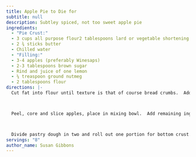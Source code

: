 ```yaml
---
title: Apple Pie to Die for
subtitle: null
description: Subtley spiced, not too sweet apple pie
ingredients:
  - "Pie Crust:"
  - 3 cups all purpose flour2 tablespoons lard or vegetable shortening
  - 2 ¾ sticks butter
  - Chilled water
  - "Filling:"
  - 3-4 apples (preferably Winesaps)
  - 2-3 tablespoons brown sugar
  - Rind and juice of one lemon
  - ¼ treaspoon ground nutmeg
  - 2 tablespoons flour
directions: |-
  Cut fat into flour until texture is that of course bread crumbs.  Add chilled water a few tablespoons at a time, cutting in with knife until pastry can be gathered into a ball without crumbling.  Keep as dry as possible and do not work too much.  Chill pie crust while assembling filling.



  Peel, core and slice apples, place in mixing bowl.  Add remaining ingredients and fold together.  



  Divide pastry dough in two and roll out one portion for bottom crust.  Place in 10 inch round pie dish and trim edges.  Place filling into crust.  Roll out remaining portion of dough.  Moisten edges of bottom crust and place top crust on pie.  Trim and crimp edges to create a seal.  Moisten top of pie and sprinkle with regular sugar for a crisp top.  Cut four slits in top crust before placing in 350 degree oven.  Bake until golden brown, approximately 45 minutes.  You should be able to see filling bubbling when pie is cooked.
servings: "8"
author_name: Susan Gibbons
---
```

